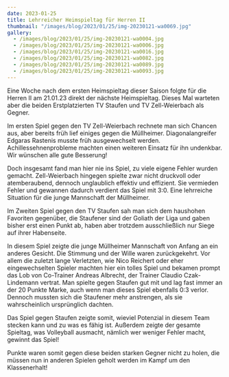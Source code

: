 ```yaml
---
date: 2023-01-25
title: Lehrreicher Heimspieltag für Herren II
thumbnail: "/images/blog/2023/01/25/img-20230121-wa0069.jpg"
gallery:
  - /images/blog/2023/01/25/img-20230121-wa0004.jpg
  - /images/blog/2023/01/25/img-20230121-wa0006.jpg
  - /images/blog/2023/01/25/img-20230121-wa0016.jpg
  - /images/blog/2023/01/25/img-20230121-wa0082.jpg
  - /images/blog/2023/01/25/img-20230121-wa0089.jpg
  - /images/blog/2023/01/25/img-20230121-wa0093.jpg
---
```


Eine Woche nach dem ersten Heimspieltag dieser Saison folgte für die Herren II am 21.01.23 direkt der nächste Heimspieltag. Dieses Mal warteten aber die beiden Erstplatzierten TV Staufen und TV Zell-Weierbach als Gegner.

Im ersten Spiel gegen den TV Zell-Weierbach rechnete man sich Chancen aus, aber bereits früh lief einiges gegen die Müllheimer. Diagonalangreifer Edgaras Rastenis musste früh ausgewechselt werden. Achillessehnenprobleme machten einen weiteren Einsatz für ihn undenkbar. Wir wünschen alle gute Besserung!

Doch insgesamt fand man hier nie ins Spiel, zu viele eigene Fehler wurden gemacht. Zell-Weierbach hingegen spielte zwar nicht druckvoll oder atemberaubend, dennoch unglaublich effektiv und effizient. Sie vermieden Fehler und gewannen dadurch verdient das Spiel mit 3:0. Eine lehrreiche Situation für die junge Mannschaft der Müllheimer.

Im Zweiten Spiel gegen den TV Staufen sah man sich dem haushohen Favoriten gegenüber, die Staufener sind der Goliath der Liga und gaben bisher erst einen Punkt ab, haben aber trotzdem ausschließlich nur Siege auf ihrer Habenseite.

In diesem Spiel zeigte die junge Müllheimer Mannschaft von Anfang an ein anderes Gesicht. Die Stimmung und der Wille waren zurückgekehrt. Vor allem die zuletzt lange Verletzten, wie Nico Reichert oder eher eingewechselten Spieler machten hier ein tolles Spiel und bekamen prompt das Lob von Co-Trainer Andreas Albrecht, der Trainer Claudio Czak-Lindemann vertrat. Man spielte gegen Staufen gut mit und lag fast immer an der 20 Punkte Marke, auch wenn man dieses Spiel ebenfalls 0:3 verlor. Dennoch mussten sich die Staufener mehr anstrengen, als sie wahrscheinlich ursprünglich dachten.

Das Spiel gegen Staufen zeigte somit, wieviel Potenzial in diesem Team stecken kann und zu was es fähig ist. Außerdem zeigte der gesamte Spieltag, was Volleyball ausmacht, nämlich wer weniger Fehler macht, gewinnt das Spiel!

Punkte waren somit gegen diese beiden starken Gegner nicht zu holen, die müssen nun in anderen Spielen geholt werden im Kampf um den Klassenerhalt!